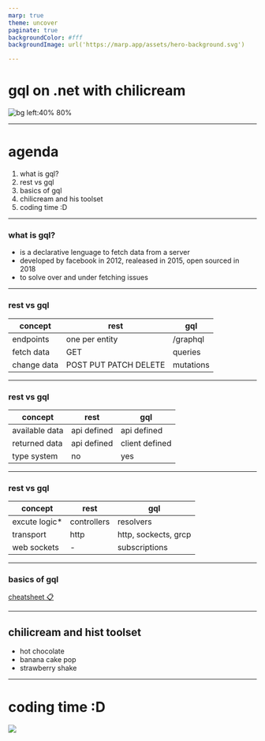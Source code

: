 ```yaml
---
marp: true
theme: uncover
paginate: true
backgroundColor: #fff
backgroundImage: url('https://marp.app/assets/hero-background.svg')

---
```

# gql on .net with chilicream

![bg left:40% 80%](https://raw.githubusercontent.com/ChilliCream/hotchocolate/main/website/static/resources/hotchocolate-banner.svg)

---
# agenda

1. what is gql?
2. rest vs gql
3. basics of gql
4. chilicream and his toolset
5. coding time :D

---
### what is gql?

- is a declarative lenguage to fetch data from a server
- developed by facebook in 2012, realeased in 2015, open sourced in 2018
- to solve over and under fetching issues

---
### rest vs gql

| concept        | rest                  | gql           |
|----------------|-----------------------|---------------|
| endpoints      | one per entity        | /graphql      |
| fetch data     | GET                   | queries       |
| change data    | POST PUT PATCH DELETE | mutations     |

---
### rest vs gql

| concept        | rest       | gql           |
|----------------|------------|---------------|
| available data | api defined | api defined    |
| returned data  | api defined | client defined |
| type system    | no         | yes           |

---
### rest vs gql

| concept        | rest        | gql                  |
|----------------|-------------|----------------------|
| excute logic*  | controllers | resolvers            |
| transport      | http        | http, sockects, grcp | 
| web sockets    | -           | subscriptions        |

---
### basics of gql

[cheatsheet 📋](https://devhints.io/graphql)

---
## chilicream and hist toolset

- hot chocolate
- banana cake pop
- strawberry shake

---
# coding time :D

![](https://miro.medium.com/max/1400/0*oyD7ekV-hMU91h4J.png)